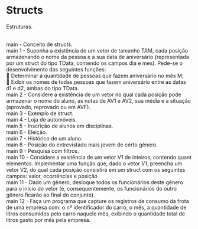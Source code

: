 # Structs
Estruturas.<br><br>

main - Conceito de structs. <br>
main 1 - Suponha a existência de um vetor de tamanho TAM, cada posição armazenando o nome da pessoa e a sua data de aniversário (representada por um struct do tipo TData, contendo os campos dia e mes). Pede-se o desenvolvimento das seguintes funções:<br>
 Determinar a quantidade de pessoas que fazem aniversário no mês M;<br>
 Exibir os nomes de todas pessoas que fazem aniversário entre as datas d1 e d2, ambas do tipo TData.<br>
main 2 - Considere a existência de um vetor no qual cada posição pode armazenar o nome do aluno, as notas de AV1 e AV2, sua média e a situação (aprovado, reprovado ou em AVF). <br>
main 3 - Exemplo de struct. <br>
main 4 - Loja de automóveis. <br>
main 5 - Inscrição de alunos em disciplinas. <br>
main 6 - Eleição. <br>
main 7 - Histórico de um aluno. <br>
main 8 - Posição do entrevistado mais jovem de certo gênero. <br>
main 9 - Pesquisa com filtros. <br>
main 10 - Considere a existência de um vetor V1 de inteiros, contendo quant elementos. Implementar uma função que, dado o
vetor V1, preencha um vetor V2, do qual cada posição consistirá em um struct com os seguintes campos: valor, ocorrências e posição<br>
main 11 - Dado um gênero, desloque todos os funcionários deste gênero para o início do vetor (e, consequentemente, os funcionários do outro gênero ficarão ao final do conjunto).<br>
main 12 - Faça um programa que capture os registros de consumo da frota de uma empresa com: o nº identificador do carro, o mês, a quantidade de litros consumidos pelo carro naquele mês, exibindo o quantidade total de litros gasto por mês pela empresa.
